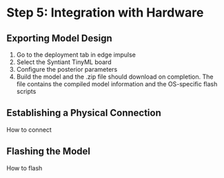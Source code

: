 # Step 5: Integration with Hardware

## Exporting Model Design
1. Go to the deployment tab in edge impulse
2. Select the Syntiant TinyML board
3. Configure the posterior parameters
4. Build the model and the .zip file should download on completion. The file contains the compiled model information and the OS-specific flash scripts 

## Establishing a Physical Connection
How to connect

## **Flashing** the Model
How to flash
